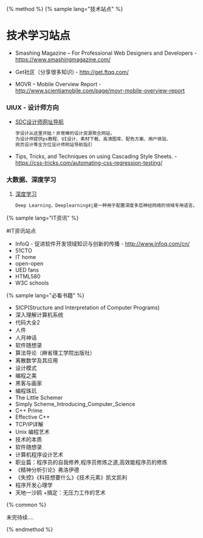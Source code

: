 {% method %}
{% sample lang="技术站点" %}

# 技术学习站点

* Smashing Magazine – For Professional Web Designers and Developers - https://www.smashingmagazine.com/

* Get社区（分享很多知识) - http://get.ftqq.com/

* MOVR – Mobile Overview Report - http://www.scientiamobile.com/page/movr-mobile-overview-report



### UIUX - 设计师方向

* [SDC设计师网址导航](http://hao.uisdc.com/ "SDC设计师网址导航")
   ```bash
   学设计从这里开始！非常棒的设计资源聚合网站，
   为设计师提供ps教程、UI设计、素材下载、高清图库、配色方案、用户体验、
   网页设计等全方位设计师网站导航指引
   ```
* Tips, Tricks, and Techniques on using Cascading Style Sheets. - https://css-tricks.com/automating-css-regression-testing/

### 大数据、深度学习

1. [深度学习](https://deeplearning4j.org/cn/gettingstarted "深度学习")
   ```bash
   Deep Learning，Deeplearning4j是一种用于配置深度多层神经网络的领域专用语言。
   ```

{% sample lang="IT资讯" %}

#IT资讯站点

+ InfoQ - 促进软件开发领域知识与创新的传播 - http://www.infoq.com/cn/
+ 51CTO
+ IT home
+ open-open
+ UED fans
+ HTML580
+ W3C schools

{% sample lang="必看书籍" %}
+ SICP(Structure and Interpretation of Computer Programs)
+ 深入理解计算机系统
+ 代码大全2
+ 人件
+ 人月神话
+ 软件随想录
+ 算法导论（麻省理工学院出版社）
+ 离散数学及其应用
+ 设计模式
+ 编程之美
+ 黑客与画家
+ 编程珠玑
+ The Little Schemer
+ Simply Scheme_Introducing_Computer_Science
+ C++ Prime
+ Effective C++
+ TCP/IP详解
+ Unix 编程艺术
+ 技术的本质
+ 软件随想录
+ 计算机程序设计艺术
+ 职业篇：程序员的自我修养,程序员修炼之道,高效能程序员的修炼
+ 《精神分析引论》弗洛伊德
+ 《失控》《科技想要什么》《技术元素》凯文凯利
+ 程序开发心理学
+ 天地一沙鸥
+搞定：无压力工作的艺术


{% common %}

未完待续....

{% endmethod %}
